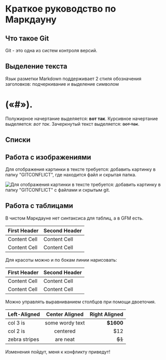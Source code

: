 # Краткое руководство по Маркдауну

## Что такое Git
Git - это одна из систем контроля версий.


## Выделение текста

 Язык разметки Markdown поддерживает 2 стиля обозначения заголовков: подчеркивание и выделение символом 
 # («#»).
Полужирное начертание выделяется: **вот так**.
Курсивное начертание выделяется: *вот так*.
Зачеркнутый текст выделяется: ~~вот так~~.


## Списки



## Работа с изображениями

Для отображения картинки в тексте требуется: добавить картинку в папку "GITCONFLICT", где находится файл и скрытая папка.

![Для отображения картинки в тексте требуется: добавить картинку в папку "GITCONFLICT" c файлами и скрытым git.
](picture.jpg)

## Работа с таблицами

В чистом Маркдауне нет синтаксиса для таблиц, а в GFM
есть.

First Header | Second Header
|------------- | -------------|
Content Cell | Content Cell
Content Cell | Content Cell

Для красоты можно и по бокам линии нарисовать:

| First Header | Second Header |
| ------------- | ------------- |
| Content Cell | Content Cell |
| Content Cell | Content Cell |

Можно управлять выравниванием столбцов при помощи двоеточия.

| Left-Aligned | Center Aligned | Right Aligned |
|:------------- |:---------------:| -------------:|
| col 3 is | some wordy text | **$1600** |
| col 2 is | centered | $12 |
| zebra stripes | are neat | ~~$1~~ |

Изменения пойдут, меня к конфликту приведут!